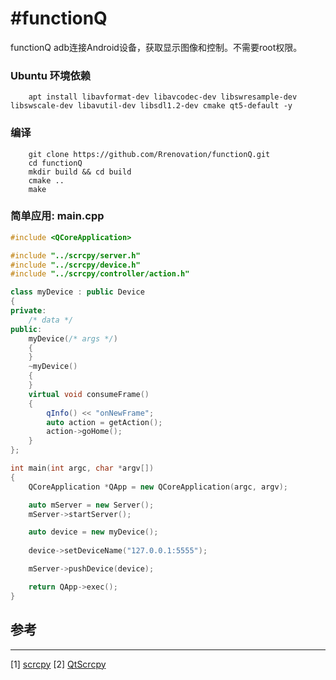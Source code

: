 #functionQ
===========================

functionQ adb连接Android设备，获取显示图像和控制。不需要root权限。

### Ubuntu 环境依赖
```shell
    apt install libavformat-dev libavcodec-dev libswresample-dev libswscale-dev libavutil-dev libsdl1.2-dev cmake qt5-default -y
```
### 编译
```shell
    git clone https://github.com/Rrenovation/functionQ.git
    cd functionQ
    mkdir build && cd build
    cmake ..
    make 
```
### 简单应用: main.cpp
```cpp
#include <QCoreApplication>

#include "../scrcpy/server.h"
#include "../scrcpy/device.h"
#include "../scrcpy/controller/action.h"

class myDevice : public Device
{
private:
    /* data */
public:
    myDevice(/* args */)
    {
    }
    ~myDevice()
    {
    }
    virtual void consumeFrame()
    {
        qInfo() << "onNewFrame";
        auto action = getAction();
        action->goHome();
    }
};

int main(int argc, char *argv[])
{
    QCoreApplication *QApp = new QCoreApplication(argc, argv);

    auto mServer = new Server();
    mServer->startServer();

    auto device = new myDevice();
    
    device->setDeviceName("127.0.0.1:5555");

    mServer->pushDevice(device);

    return QApp->exec();
}
````

## 参考
---
[1] [scrcpy](https://github.com/Genymobile/scrcpy)
[2] [QtScrcpy](https://github.com/barry-ran/QtScrcpy)
